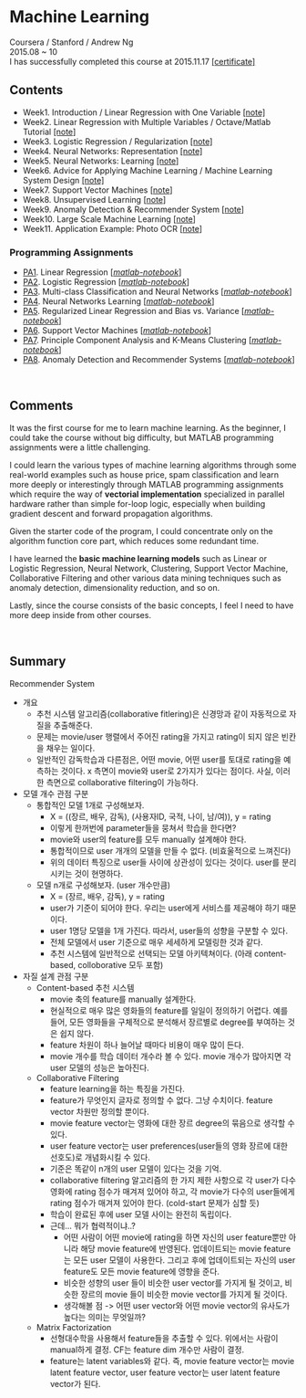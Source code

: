 # Machine Learning

Coursera / Stanford / Andrew Ng <br>
2015.08 ~ 10 <br>
I has successfully completed this course at 2015.11.17 [[certificate]](https://github.com/gritmind/review/blob/master/media/class/machine-learning-coursera/certificate.pdf) <br>


## Contents
* Week1. Introduction / Linear Regression with One Variable [[note]](https://1drv.ms/w/s!AllPqyV9kKUrhC1Tuaq4TIgOezWy)
* Week2. Linear Regression with Multiple Variables / Octave/Matlab Tutorial [[note]](https://1drv.ms/w/s!AllPqyV9kKUrhC4_nRMMtR-JurqM)
* Week3. Logistic Regression / Regularization [[note]](https://1drv.ms/w/s!AllPqyV9kKUrhDpL4wwNVl9yrF-x)
* Week4. Neural Networks: Representation [[note]](https://1drv.ms/w/s!AllPqyV9kKUrhFKWcdnz2_WNLbK1)
* Week5. Neural Networks: Learning [[note]](https://1drv.ms/w/s!AllPqyV9kKUrhFk9ZEv8tzfBYWFM)
* Week6. Advice for Applying Machine Learning / Machine Learning System Design [[note]](https://1drv.ms/w/s!AllPqyV9kKUrhGH9hALxltRYZvCG)
* Week7. Support Vector Machines [[note](https://1drv.ms/w/s!AllPqyV9kKUrj11mEgwhkkwMp6_C)]
* Week8. Unsupervised Learning [[note](https://1drv.ms/w/s!AllPqyV9kKUrj2RwgChGdjLW3ABW)]
* Week9. Anomaly Detection & Recommender System [[note](https://1drv.ms/w/s!AllPqyV9kKUrkFDeNRj5Zpm1tLln)]
* Week10. Large Scale Machine Learning [[note](https://1drv.ms/w/s!AllPqyV9kKUrkFtcA1F2CmQY6DxL)]
* Week11. Application Example: Photo OCR [[note](https://1drv.ms/w/s!AllPqyV9kKUrkFyu6S_wnB7ci_-G)]


### Programming Assignments
* [PA1](https://github.com/gritmind/review/tree/master/media/class/machine-learning-coursera/assignments/1-linear-regression). Linear Regression [[*matlab-notebook*](https://1drv.ms/w/s!AllPqyV9kKUrhDsHH0NRJdbzudzc)]
* [PA2](https://github.com/gritmind/review/tree/master/media/class/machine-learning-coursera/assignments/2-logistic-regression). Logistic Regression [[*matlab-notebook*](https://1drv.ms/w/s!AllPqyV9kKUrhDyzsn-a_tK_rJvd)]
* [PA3](https://github.com/gritmind/review/tree/master/media/class/machine-learning-coursera/assignments/3-multi-class-classification-and-neural-networks). Multi-class Classification and Neural Networks [[*matlab-notebook*]](https://1drv.ms/w/s!AllPqyV9kKUrhFFmDyBqz8kDBPic)
* [PA4](https://github.com/gritmind/review/tree/master/media/class/machine-learning-coursera/assignments/4-neural-networks-learning). Neural Networks Learning [[*matlab-notebook*]](https://onedrive.live.com/view.aspx?resid=2BA5907D25AB4F59!600&ithint=file%2cdocx&app=Word&authkey=!ANzlLu3om1tLAgE)
* [PA5](https://github.com/gritmind/review/tree/master/media/class/machine-learning-coursera/assignments/5-Regularized-Linear-Regression-and-Bias-vs-Variance). Regularized Linear Regression and Bias vs. Variance [[*matlab-notebook*]](https://1drv.ms/w/s!AllPqyV9kKUrhGDkzE1z7koyqZii)
* [PA6](https://github.com/gritmind/review/tree/master/media/class/machine-learning-coursera/assignments/6-support-vector-machines). Support Vector Machines [[*matlab-notebook*](https://1drv.ms/w/s!AllPqyV9kKUrj2U13U88HZpbbBDv)]
* [PA7](https://github.com/gritmind/review/tree/master/media/class/machine-learning-coursera/assignments/7-PCA-and-K-means). Principle Component Analysis and K-Means Clustering [[*matlab-notebook*](https://1drv.ms/w/s!AllPqyV9kKUrj2hWHCEfERwBVfP7)]
* [PA8](https://github.com/gritmind/review/tree/master/media/class/machine-learning-coursera/assignments/8-anomaly-and-recommender). Anomaly Detection and Recommender Systems [[*matlab-notebook*](https://1drv.ms/w/s!AllPqyV9kKUrkFFhy_tUeYt9ZiqK)]

<br>

## Comments

It was the first course for me to learn machine learning.  As the beginner, I could take the course without big difficulty, but MATLAB programming assignments were a little challenging. 

I could learn the various types of machine learning algorithms through some real-world examples such as house price, spam classification and learn more deeply or interestingly through MATLAB programming assignments which require the way of **vectorial implementation** specialized in parallel hardware rather than simple for-loop logic, especially when building gradient descent and forward propagation algorithms. 

Given the starter code of the program, I could concentrate only on the algorithm function core part, which reduces some redundant time. 

I have learned the **basic machine learning models** such as Linear or Logistic Regression, Neural Network, Clustering, Support Vector Machine, Collaborative Filtering and other various data mining techniques such as anomaly detection, dimensionality reduction, and so on.

Lastly, since the course consists of the basic concepts, I feel I need to have more deep inside from other courses.

<br>


## Summary

Recommender System

* 개요
   * 추천 시스템 알고리즘(collaborative fitlering)은 신경망과 같이 자동적으로 자질을 추출해준다.
   * 문제는 movie/user 행렬에서 주어진 rating을 가지고 rating이 되지 않은 빈칸을 채우는 일이다.
   * 일반적인 감독학습과 다른점은, 어떤 movie, 어떤 user를 토대로 rating을 예측하는 것이다. x 측면이 movie와 user로 2가지가 있다는 점이다. 사실, 이러한 측면으로 collaborative filtering이 가능하다.
* 모델 개수 관점 구분
   * 통합적인 모델 1개로 구성해보자.
      * X = ((장르, 배우, 감독), (사용자ID, 국적, 나이, 남/여)), y = rating
      * 이렇게 한꺼번에 parameter들을 뭉쳐서 학습을 한다면?
      * movie와 user의 feature를 모두 manually 설계해야 한다.
      * 통합적이므로 user 개개의 모델을 만들 수 없다. (비효울적으로 느껴진다)
      * 위의 데이터 특징으로 user들 사이에 상관성이 있다는 것이다. user를 분리시키는 것이 현명하다.
   * 모델 n개로 구성해보자. (user 개수만큼)
      * X = (장르, 배우, 감독), y = rating
      * user가 기준이 되어야 한다. 우리는 user에게 서비스를 제공해야 하기 때문이다.
      * user 1명당 모델을 1개 가진다. 따라서, user들의 성향을 구분할 수 있다.
      * 전체 모델에서 user 기준으로 매우 세세하게 모델링한 것과 같다.
      * 추천 시스템에 일반적으로 선택되는 모델 아키텍쳐이다. (아래 content-based, colloborative 모두 포함)
* 자질 설계 관점 구분
   * Content-based 추천 시스템
      * movie 축의 feature를 manually 설계한다.
      * 현실적으로 매우 많은 영화들의 feature를 일일이 정의하기 어렵다. 예를 들어, 모든 영화들을 구체적으로 분석해서 장르별로 degree를 부여하는 것은 쉽지 않다.
      * feature 차원이 하나 늘어날 때마다 비용이 매우 많이 든다.
      * movie 개수를 학습 데이터 개수라 볼 수 있다. movie 개수가 많아지면 각 user 모델의 성능은 높아진다.
   * Collaborative Filtering
      * feature learning을 하는 특징을 가진다.
      * feature가 무엇인지 글자로 정의할 수 없다. 그냥 수치이다. feature vector 차원만 정의할 뿐이다.
      * movie feature vector는 영화에 대한 장르 degree의 묶음으로 생각할 수 있다.
      * user feature vector는 user preferences(user들의 영화 장르에 대한 선호도)로 개념화시킬 수 있다.
      * 기준은 똑같이 n개의 user 모델이 있다는 것을 기억.
      * collaborative filtering 알고리즘의 한 가지 제한 사항으로 각 user가 다수 영화에 rating 점수가 매겨져 있어야 하고, 각 movie가 다수의 user들에게 rating 점수가 매겨져 있어야 한다. (cold-start 문제가 심할 듯)
      * 학습이 완료된 후에 user 모델 사이는 완전히 독립이다. 
      * 근데... 뭐가 협력적이냐..?
         * 어떤 사람이 어떤 movie에 rating을 하면 자신의 user feature뿐만 아니라 해당 movie feature에 반영된다. 업데이트되는 movie feature는 모든 user 모델이 사용한다. 그리고 후에 업데이트되는 자신의 user feature도 모든 movie feature에 영향을 준다.
         * 비슷한 성향의 user 들이 비슷한 user vector를 가지게 될 것이고, 비슷한 장르의 movie 들이 비슷한 movie vector를 가지게 될 것이다. 
         * 생각해볼 점 -> 어떤 user vector와 어떤 movie vector의 유사도가 높다는 의미는 무엇일까?
   * Matrix Factorization
      * 선형대수학을 사용해서 feature들을 추출할 수 있다. 위에서는 사람이 manual하게 결정. CF는 feature dim 개수만 사람이 결정.
      * feature는 latent variables와 같다. 즉, movie feature vector는 movie latent feature vector, user feature vector는 user latent feature vector가 된다.

